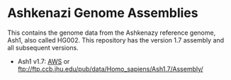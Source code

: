 # Ashkenazi Genome Assemblies
This contains the genome data from the Ashkenazy reference genome, Ash1, also called HG002.
This repository has the version 1.7 assembly and all subsequent versions.

* Ash1 v1.7: [AWS](https://ashkenazi-genome.s3.us-east-2.amazonaws.com/Assembly/index.html) or ftp://ftp.ccb.jhu.edu/pub/data/Homo_sapiens/Ash1.7/Assembly/
